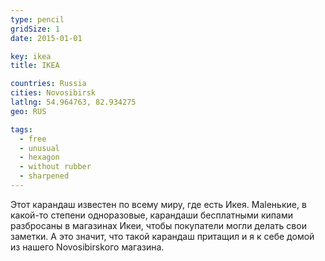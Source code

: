 ```yaml
---
type: pencil
gridSize: 1
date: 2015-01-01

key: ikea
title: IKEA

countries: Russia
cities: Novosibirsk
latlng: 54.964763, 82.934275
geo: RUS

tags:
  - free
  - unusual
  - hexagon
  - without rubber
  - sharpened
---
```


Этот карандаш известен по всему миру, где есть Икея. Maleнькие, в какой-то степени одноразовые, карандаши бесплатными кипами разбросаны в магазинах Икеи, чтобы покупатели могли делать свои заметки. А это значит, что такой карандаш притащил и я к себе домой из нашего Novosibirskого магазина.

